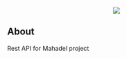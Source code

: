 <p align="center"><img src="https://avatars0.githubusercontent.com/u/45592049?s=200&v=4"></p>



## About

Rest API for Mahadel project

